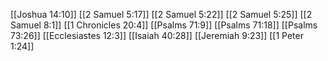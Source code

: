 [[Joshua 14:10]]
[[2 Samuel 5:17]]
[[2 Samuel 5:22]]
[[2 Samuel 5:25]]
[[2 Samuel 8:1]]
[[1 Chronicles 20:4]]
[[Psalms 71:9]]
[[Psalms 71:18]]
[[Psalms 73:26]]
[[Ecclesiastes 12:3]]
[[Isaiah 40:28]]
[[Jeremiah 9:23]]
[[1 Peter 1:24]]
